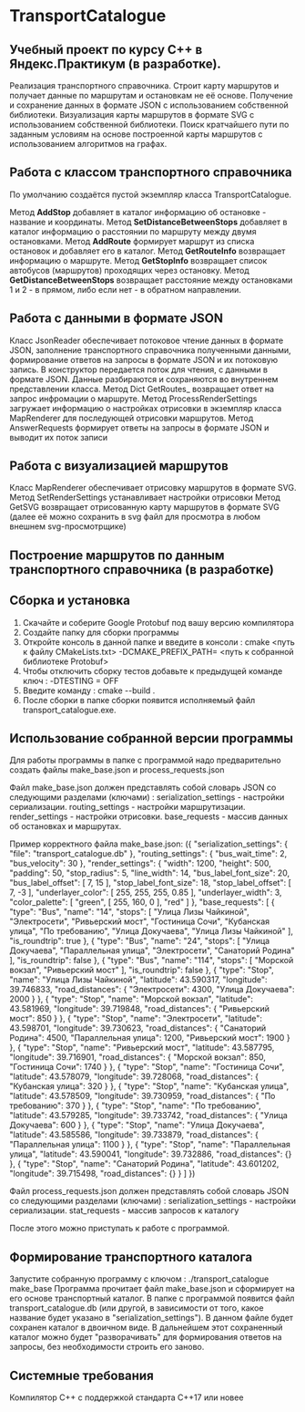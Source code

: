 # TransportCatalogue 

## Учебный проект по курсу С++ в Яндекс.Практикум (в разработке).

Реализация транспортного справочника. Строит карту маршрутов и получает данные по маршрутам и остановкам не её основе. Получение и сохранение данных в формате JSON с использованием собственной библиотеки. Визуализация карты маршрутов в формате SVG с использованием собственной библиотеки. Поиск кратчайшего пути по заданным условиям на основе построенной карты маршрутов с использованием алгоритмов на графах.

## Работа с классом транспортного справочника
По умолчанию создаётся пустой экземпляр класса TransportCatalogue.

Метод **AddStop** добавляет в каталог информацию об остановке - название и координаты.
Метод **SetDistanceBetweenStops** добавляет в каталог информацию о расстоянии по маршруту между двумя остановками.
Метод **AddRoute** формирует маршрут из списка остановок и добавляет его в каталог.
Метод **GetRouteInfo** возвращает информацию о маршруте.
Метод **GetStopInfo** возвращает список автобусов (маршрутов) проходящих через остановку.
Метод **GetDistanceBetweenStops** возвращает расстояние между остановками 1 и 2 - в прямом, либо если нет - в обратном направлении.

## Работа с данными в формате JSON

Класс JsonReader обеспечивает потоковое чтение данных в формате JSON, заполнение транспортного справочника полученными данными, формирование ответов на запросы в формате JSON и их потоковую запись.
В конструктор передается поток для чтения, с данными в формате JSON. Данные разбираются и сохраняются во внутреннем представлении класса.
Метод Dict GetRoutes_ возвращает ответ на запрос инфромации о маршруте. Метод ProcessRenderSettings загружает информацию о настройках отрисовки в экземпляр класса MapRenderer для последующей отрисовки маршрутов.
Метод AnswerRequests формирует ответы на запросы в формате JSON и выводит их поток записи

## Работа с визуализацией маршрутов
Класс MapRenderer обеспечивает отрисовку маршрутов в формате SVG.
Метод SetRenderSettings устанавливает настройки отрисовки
Метод GetSVG возвращает отрисованную карту маршрутов в формате SVG (далее её можно сохранить в svg файл для просмотра в любом внешнем svg-просмотрщике)

## Построение маршрутов по данным транспортного справочника (в разработке)

## Сборка и установка
1. Скачайте и соберите Google Protobuf под вашу версию компилятора
2. Создайте папку для сборки программы
3. Откройте консоль в данной папке и введите в консоли : cmake <путь к файлу CMakeLists.txt> -DCMAKE_PREFIX_PATH= <путь к собранной библиотеке Protobuf>
4. Чтобы отключить сборку тестов добавьте к предыдущей команде ключ : -DTESTING = OFF
5. Введите команду : cmake --build .
6. После сборки в папке сборки появится исполняемый файл transport_catalogue.exe.

## Использование собранной версии программы
Для работы программы в папке с программой надо предварительно создать файлы make_base.json и process_requests.json

Файл make_base.json должен представлять собой словарь JSON со следующими разделами (ключами) :
serialization_settings - настройки сериализации.
routing_settings - настройки маршрутизации.
render_settings - настройки отрисовки.
base_requests - массив данных об остановках и маршрутах.

Пример корректного файла make_base.json:
  ({
      "serialization_settings": {
          "file": "transport_catalogue.db"
      },
      "routing_settings": {
          "bus_wait_time": 2,
          "bus_velocity": 30
      },
      "render_settings": {
          "width": 1200,
          "height": 500,
          "padding": 50,
          "stop_radius": 5,
          "line_width": 14,
          "bus_label_font_size": 20,
          "bus_label_offset": [
              7,
              15
          ],
          "stop_label_font_size": 18,
          "stop_label_offset": [
              7,
              -3
          ],
          "underlayer_color": [
              255,
              255,
              255,
              0.85
          ],
          "underlayer_width": 3,
          "color_palette": [
              "green",
              [
                  255,
                  160,
                  0
              ],
              "red"
          ]
      },
      "base_requests": [
          {
              "type": "Bus",
              "name": "14",
              "stops": [
                  "Улица Лизы Чайкиной",
                  "Электросети",
                  "Ривьерский мост",
                  "Гостиница Сочи",
                  "Кубанская улица",
                  "По требованию",
                  "Улица Докучаева",
                  "Улица Лизы Чайкиной"
              ],
              "is_roundtrip": true
          },
          {
              "type": "Bus",
              "name": "24",
              "stops": [
                  "Улица Докучаева",
                  "Параллельная улица",
                  "Электросети",
                  "Санаторий Родина"
              ],
              "is_roundtrip": false
          },
          {
              "type": "Bus",
              "name": "114",
              "stops": [
                  "Морской вокзал",
                  "Ривьерский мост"
              ],
              "is_roundtrip": false
          },
          {
              "type": "Stop",
              "name": "Улица Лизы Чайкиной",
              "latitude": 43.590317,
              "longitude": 39.746833,
              "road_distances": {
                  "Электросети": 4300,
                  "Улица Докучаева": 2000
              }
          },
          {
              "type": "Stop",
              "name": "Морской вокзал",
              "latitude": 43.581969,
              "longitude": 39.719848,
              "road_distances": {
                  "Ривьерский мост": 850
              }
          },
          {
              "type": "Stop",
              "name": "Электросети",
              "latitude": 43.598701,
              "longitude": 39.730623,
              "road_distances": {
                  "Санаторий Родина": 4500,
                  "Параллельная улица": 1200,
                  "Ривьерский мост": 1900
              }
          },
          {
              "type": "Stop",
              "name": "Ривьерский мост",
              "latitude": 43.587795,
              "longitude": 39.716901,
              "road_distances": {
                  "Морской вокзал": 850,
                  "Гостиница Сочи": 1740
              }
          },
          {
              "type": "Stop",
              "name": "Гостиница Сочи",
              "latitude": 43.578079,
              "longitude": 39.728068,
              "road_distances": {
                  "Кубанская улица": 320
              }
          },
          {
              "type": "Stop",
              "name": "Кубанская улица",
              "latitude": 43.578509,
              "longitude": 39.730959,
              "road_distances": {
                  "По требованию": 370
              }
          },
          {
              "type": "Stop",
              "name": "По требованию",
              "latitude": 43.579285,
              "longitude": 39.733742,
              "road_distances": {
                  "Улица Докучаева": 600
              }
          },
          {
              "type": "Stop",
              "name": "Улица Докучаева",
              "latitude": 43.585586,
              "longitude": 39.733879,
              "road_distances": {
                  "Параллельная улица": 1100
              }
          },
          {
              "type": "Stop",
              "name": "Параллельная улица",
              "latitude": 43.590041,
              "longitude": 39.732886,
              "road_distances": {}
          },
          {
              "type": "Stop",
              "name": "Санаторий Родина",
              "latitude": 43.601202,
              "longitude": 39.715498,
              "road_distances": {}
          }
      ]
  })

Файл process_requests.json должен представлять собой словарь JSON со следующими разделами (ключами) :
serialization_settings - настройки сериализации.
stat_requests - массив запросов к каталогу

После этого можно приступать к работе с программой.

## Формирование транспортного каталога
Запустите собранную программу с ключом : ./transport_catalogue make_base
Программа прочитает файл make_base.json и сформирует на его основе транспортный каталог. В папке с программой появится файл transport_catalogue.db (или другой, в зависимости от того, какое название будет указано в "serialization_settings"). В данном файле будет сохранен каталог в двоичном виде.
В дальнейшем этот сохраненный каталог можно будет "разворачивать" для формирования ответов на запросы, без необходимости строить его заново.

## Системные требования
Компилятор С++ с поддержкой стандарта C++17 или новее
